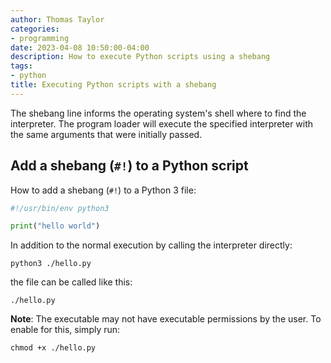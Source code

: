 ```yaml
---
author: Thomas Taylor
categories:
- programming
date: 2023-04-08 10:50:00-04:00
description: How to execute Python scripts using a shebang
tags:
- python
title: Executing Python scripts with a shebang
---
```


The shebang line informs the operating system's shell where to find the interpreter. The program loader will execute the specified interpreter with the same arguments that were initially passed.

## Add a shebang (`#!`) to a Python script

How to add a shebang (`#!`) to a Python 3 file:

```python
#!/usr/bin/env python3

print("hello world")
```

In addition to the normal execution by calling the interpreter directly:

```shell
python3 ./hello.py
```

the file can be called like this:

```shell
./hello.py
```

**Note**: The executable may not have executable permissions by the user. To enable for this, simply run:

```shell
chmod +x ./hello.py
```